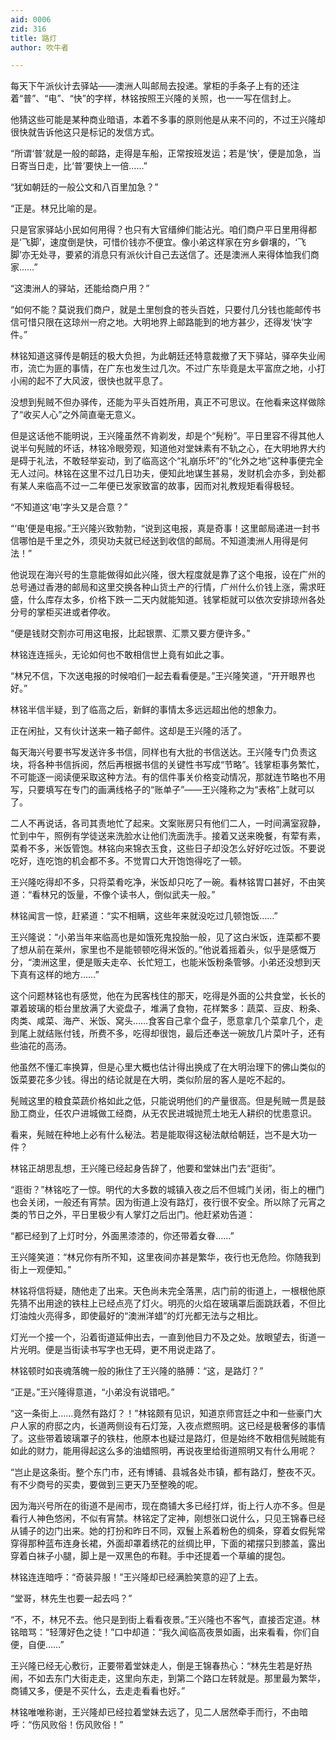 ```yaml
---
aid: 0006
zid: 316
title: 路灯
author: 吹牛者

---
```




  每天下午派伙计去驿站——澳洲人叫邮局去投递。掌柜的手条子上有的还注着“普”、“电”、“快”的字样，林铭按照王兴隆的关照，也一一写在信封上。

  他猜这些可能是某种商业暗语，本着不多事的原则他是从来不问的，不过王兴隆却很快就告诉他这只是标记的发信方式。

  “所谓‘普’就是一般的邮路，走得是车船，正常按班发运；若是‘快’，便是加急，当日寄当日走，比‘普’要快上一倍……”

  “犹如朝廷的一般公文和八百里加急？”

  “正是。林兄比喻的是。

  只是官家驿站小民如何用得？也只有大官缙绅们能沾光。咱们商户平日里用得都是‘飞脚’，速度倒是快，可惜价钱亦不便宜。像小弟这样家在穷乡僻壤的，‘飞脚’亦无处寻，要紧的消息只有派伙计自己去送信了。还是澳洲人来得体恤我们商家……”

  “这澳洲人的驿站，还能给商户用？”

  “如何不能？莫说我们商户，就是土里刨食的苍头百姓，只要付几分钱也能邮传书信可惜只限在这琼州一府之地。大明地界上邮路能到的地方甚少，还得发‘快’字件。”

  林铭知道这驿传是朝廷的极大负担，为此朝廷还特意裁撤了天下驿站，驿卒失业闹市，流亡为匪的事情，在广东也发生过几次。不过广东毕竟是太平富庶之地，小打小闹的起不了大风波，很快也就平息了。

  没想到髡贼不但办驿传，还能为平头百姓所用，真正不可思议。在他看来这样做除了“收买人心”之外简直毫无意义。

  但是这话他不能明说，王兴隆虽然不肯剃发，却是个“髡粉”。平日里容不得其他人说半句髡贼的坏话，林铭冷眼旁观，知道他对堂妹素有不轨之心，在大明地界大约是碍于礼法，不敢轻举妄动，到了临高这个“礼崩乐坏”的“化外之地”这种事便完全无人过问。林铭在这里不过几日功夫，便知此地谋生甚易，发财机会亦多，到处都有某人来临高不过一二年便已发家致富的故事，因而对礼教规矩看得极轻。

  “不知道这‘电’字头又是合意？”

  “‘电’便是电报。”王兴隆兴致勃勃，“说到这电报，真是奇事！这里邮局递进一封书信哪怕是千里之外，须臾功夫就已经送到收信的邮局。不知道澳洲人用得是何法！”

  他说现在海兴号的生意能做得如此兴隆，很大程度就是靠了这个电报，设在广州的总号通过香港的邮局和这里交换各种山货土产的行情，广州什么价钱上涨，需求旺盛，什么库存太多，价格下跌一二天内就能知道。钱掌柜就可以依次安排琼州各处分号的掌柜买进或者停收。

  “便是钱财交割亦可用这电报，比起银票、汇票又要方便许多。”

  林铭连连摇头，无论如何也不敢相信世上竟有如此之事。

  “林兄不信，下次送电报的时候咱们一起去看看便是。”王兴隆笑道，“开开眼界也好。”

  林铭半信半疑，到了临高之后，新鲜的事情太多远远超出他的想象力。

  正在闲扯，又有伙计送来一箱子邮件。这却是王兴隆的活了。

  每天海兴号要书写发送许多书信，同样也有大批的书信送达。王兴隆专门负责这块，将各种书信拆阅，然后再根据书信的关键性书写成“节略”。钱掌柜事务繁忙，不可能逐一阅读便采取这种方法。有的信件事关价格变动情况，那就连节略也不用写，只要填写在专门的画满线格子的“账单子”——王兴隆称之为“表格”上就可以了。

  二人不再说话，各司其责地忙了起来。文案账房只有他们二人，一时间满室寂静，忙到中午，照例有学徒送来洗脸水让他们洗面洗手。接着又送来晚餐，有荤有素，菜肴不多，米饭管饱。林铭向来锦衣玉食，这些日子却没怎么好好吃过饭。不要说吃好，连吃饱的机会都不多。不觉胃口大开饱饱得吃了一顿。

  王兴隆吃得却不多，只将菜肴吃净，米饭却只吃了一碗。看林铭胃口甚好，不由笑道：“看林兄的饭量，不像个读书人，倒似武夫一般。”

  林铭闻言一惊，赶紧道：“实不相瞒，这些年来就没吃过几顿饱饭……”

  王兴隆说：“小弟当年来临高也是如饿死鬼投胎一般，见了这白米饭，连菜都不要了想从前在莱州，家里也不是能顿顿吃得米饭的。”他说着摇着头，似乎是感慨万分，“澳洲这里，便是贩夫走卒、长忙短工，也能米饭粉条管够。小弟还没想到天下真有这样的地方……”

  这个问题林铭也有感觉，他在为民客栈住的那天，吃得是外面的公共食堂，长长的罩着玻璃的柜台里放满了大瓷盘子，堆满了食物，花样繁多：蔬菜、豆皮、粉条、肉类、咸菜、海产、米饭、窝头……食客自己拿个盘子，愿意拿几个菜拿几个，走到尾上就结账付钱，所费不多，吃得却很饱，最后还奉送一碗放几片菜叶子，还有些油花的高汤。

  他虽然不懂汇率换算，但是心里大概也估计得出换成了在大明治理下的佛山类似的饭菜要花多少钱。得出的结论就是在大明，类似阶层的客人是吃不起的。

  髡贼这里的粮食菜蔬价格如此之低，只能说明他们的产量很高。但是髡贼一贯是鼓励工商业，任农户进城做工经商，从无农民进城抛荒土地无人耕织的忧患意识。

  看来，髡贼在种地上必有什么秘法。若是能取得这秘法献给朝廷，岂不是大功一件？

  林铭正胡思乱想，王兴隆已经起身告辞了，他要和堂妹出门去“逛街”。

  “逛街？”林铭吃了一惊。明代的大多数的城镇入夜之后不但城门关闭，街上的栅门也会关闭，一般还有宵禁。因为街道上没有路灯，夜行很不安全。所以除了元宵之类的节日之外，平日里极少有人掌灯之后出门。他赶紧劝告道：

  “都已经到了上灯时分，外面黑漆漆的，你还带着女眷……”

  王兴隆笑道：“林兄你有所不知，这里夜间亦甚是繁华，夜行也无危险。你随我到街上一观便知。”

  林铭将信将疑，随他走了出来。天色尚未完全落黑，店门前的街道上，一根根他原先猜不出用途的铁柱上已经点亮了灯火。明亮的火焰在玻璃罩后面跳跃着，不但比灯油烛火亮得多，即使最好的“澳洲洋蜡”的灯光都无法与之相比。

  灯光一个接一个，沿着街道延伸出去，一直到他目力不及之处。放眼望去，街道一片光明。便是当街读书写字也无碍，更不用说走路了。

  林铭顿时如丧魂落魄一般的揪住了王兴隆的胳膊：“这，是路灯？”

  “正是。”王兴隆得意道，“小弟没有说错吧。”

  “这一条街上……竟然有路灯？！”林铭颇有见识，知道京师宫廷之中和一些豪门大户人家的府邸之内，长道两侧设有石灯笼，入夜点燃照明。这已经是极奢侈的事情了。这些带着玻璃罩子的铁柱，他原本也疑过是路灯，但是始终不敢相信髡贼能有如此的财力，能用得起这么多的油蜡照明，再说夜里给街道照明又有什么用呢？

  “岂止是这条街。整个东门市，还有博铺、县城各处市镇，都有路灯，整夜不灭。有不少商号的买卖，要做到三更天乃至整晚的呢。

  因为海兴号所在的街道不是闹市，现在商铺大多已经打烊，街上行人亦不多。但是看行人神色悠闲，不似有宵禁。林铭定了定神，刚想张口说什么，只见王锦春已经从铺子的边门出来。她的打扮和昨日不同，双鬟上系着粉色的绸条，穿着女假髡常穿得那种蓝布连身长裙，外面却罩着绣花的丝绸比甲，下面的裙摆只到膝盖，露出穿着白袜子小腿，脚上是一双黑色的布鞋。手中还提着一个草编的提包。

  林铭连连暗呼：“奇装异服！”王兴隆却已经满脸笑意的迎了上去。

  “堂哥，林先生也要一起去吗？”

  “不，不，林兄不去。他只是到街上看看夜景。”王兴隆也不客气，直接否定道。林铭暗骂：“轻薄好色之徒！”口中却道：“我久闻临高夜景如画，出来看看，你们自便，自便……”

  王兴隆已经无心敷衍，正要带着堂妹走人，倒是王锦春热心：“林先生若是好热闹，不如去东门大街走走，这里向东走，到第二个路口左转就是。那里最为繁华，商铺又多，便是不买什么，去走走看看也好。”

  林铭唯唯称谢，王兴隆却已经拉着堂妹去远了，见二人居然牵手而行，不由暗呼：“伤风败俗！伤风败俗！”



